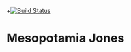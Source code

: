 +[![Build Status](https://travis-ci.org/loopingdoge/mesopotamia-jones.svg?branch=master)](https://travis-ci.org/loopingdoge/mesopotamia-jones)

# Mesopotamia Jones